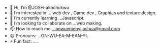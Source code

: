 - 👋 Hi, I’m @JOSH-akachukwu
- 👀 I’m interested in ... web dev , Game dev , Graphics and texture design.
- 🌱 I’m currently learning ...Javascript.
- 💞️ I’m looking to collaborate on ...web making.
- 📫 How to reach me ...onwuemenyijoshua@gmail.com
- 😄 Pronouns: ...ON-WU-EA-M-EAN-YI.
- ⚡ Fun fact: ....

<!---
JOSH-akachukwu/JOSH-akachukwu is a ✨ special ✨ repository because its `README.md` (this file) appears on your GitHub profile.
You can click the Preview link to take a look at your changes.
--->
